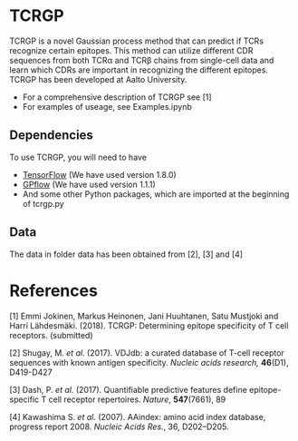 # TCRGP
TCRGP is a novel Gaussian process method that can predict if TCRs recognize certain epitopes. This method can utilize different CDR sequences from both TCRα and TCRβ chains from single-cell data and learn which CDRs are important in recognizing the different epitopes. TCRGP has been developed at Aalto University.

* For a comprehensive description of TCRGP see \[1\]
* For examples of useage, see Examples.ipynb

## Dependencies
To use TCRGP, you will need to have
* [TensorFlow](https://www.tensorflow.org/) (We have used version 1.8.0)
* [GPflow](http://gpflow.readthedocs.io/) (We have used version 1.1.1)
* And some other Python packages, which are imported at the beginning of tcrgp.py

## Data
The data in folder data has been obtained from \[2\], \[3\] and \[4\]


# References
\[1\] Emmi Jokinen, Markus Heinonen, Jani Huuhtanen, Satu Mustjoki and Harri Lähdesmäki. (2018). TCRGP: Determining epitope specificity of T cell receptors. (submitted)

\[2\] Shugay, M. *et al.* (2017). VDJdb: a curated database of T-cell receptor sequences with known antigen specificity. *Nucleic acids research,* **46**(D1), D419-D427

\[3\] Dash, P. *et al.* (2017). Quantifiable predictive features define epitope-specific T cell receptor repertoires. *Nature*, **547**(7661), 89

\[4\] Kawashima S. *et al.* (2007). AAindex: amino acid index database, progress report 2008. *Nucleic Acids Res.*, 36, D202–D205.
